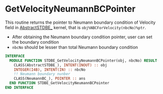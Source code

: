 # GetVelocityNeumannBCPointer

This routine returns the pointer to Neumann boundary condition of Velocity field in [AbstractSTDBE_](AbstractSTDBE_.md) kernel, that is `obj%NBCForVelocity(nbcNo)%ptr`.

- After obtaining the Neumann boundary condition pointer, user can set the boundary condition
- `nbcNo` should be lesser than total Neumann boundary condition

```fortran
INTERFACE
  MODULE FUNCTION STDBE_GetVelocityNeumannBCPointer(obj, nbcNo) RESULT(ans)
    CLASS(AbstractSTDBE_), INTENT(INOUT) :: obj
    INTEGER(I4B), INTENT(IN) :: nbcNo
    !! Neumann boundary nunber
    CLASS(NeumannBC_), POINTER :: ans
  END FUNCTION STDBE_GetVelocityNeumannBCPointer
END INTERFACE
```

